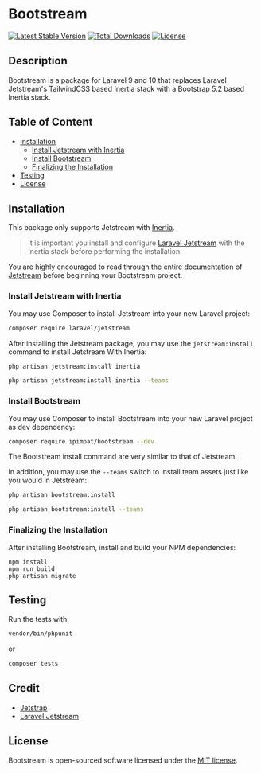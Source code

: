 # Bootstream

[![Latest Stable Version](https://poser.pugx.org/ipimpat/bootstream/v)](https://packagist.org/packages/ipimpat/bootstream)
[![Total Downloads](https://poser.pugx.org/ipimpat/bootstream/downloads)](https://packagist.org/packages/ipimpat/bootstream)
[![License](https://poser.pugx.org/ipimpat/bootstream/license)](https://packagist.org/packages/ipimpat/bootstream)

## Description

Bootstream is a package for Laravel 9 and 10 that replaces Laravel Jetstream's TailwindCSS based Inertia stack with a Bootstrap 5.2 based Inertia stack.

## Table of Content

  * [Installation](#installation)
    + [Install Jetstream with Inertia](#install-jetstream-with-inertia)
    + [Install Bootstream](#install-bootstream)
    + [Finalizing the Installation](#finalizing-the-installation)
  * [Testing](#testing)
  * [License](#license)

## Installation

This package only supports Jetstream with [Inertia](https://jetstream.laravel.com/2.x/stacks/inertia.html).

> It is important you install and configure [Laravel Jetstream](https://github.com/laravel/jetstream) with the Inertia stack before performing the installation.

You are highly encouraged to read through the entire documentation of [Jetstream](https://jetstream.laravel.com)
before beginning your Bootstream project.

### Install Jetstream with Inertia

You may use Composer to install Jetstream into your new Laravel project:

```bash
composer require laravel/jetstream
```

After installing the Jetstream package, you may use the `jetstream:install` command to install Jetstream With Inertia:

```bash
php artisan jetstream:install inertia

php artisan jetstream:install inertia --teams
```

### Install Bootstream

You may use Composer to install Bootstream into your new Laravel project as dev dependency:

```bash
composer require ipimpat/bootstream --dev
```

The Bootstream install command are very similar to that of Jetstream.

In addition, you may use the `--teams` switch to install team assets just like you would in Jetstream:

```bash
php artisan bootstream:install

php artisan bootstream:install --teams
```

### Finalizing the Installation

After installing Bootstream, install and build your NPM dependencies:

```
npm install
npm run build
php artisan migrate
```

## Testing

Run the tests with:

```bash
vendor/bin/phpunit
```

or

```bash
composer tests
```

## Credit

 - [Jetstrap](https://github.com/nascent-africa/jetstrap)
 - [Laravel Jetstream](https://jetstream.laravel.com)

## License

Bootstream is open-sourced software licensed under the [MIT license](https://github.com/ipimpat/bootstream/blob/master/LICENSE).
